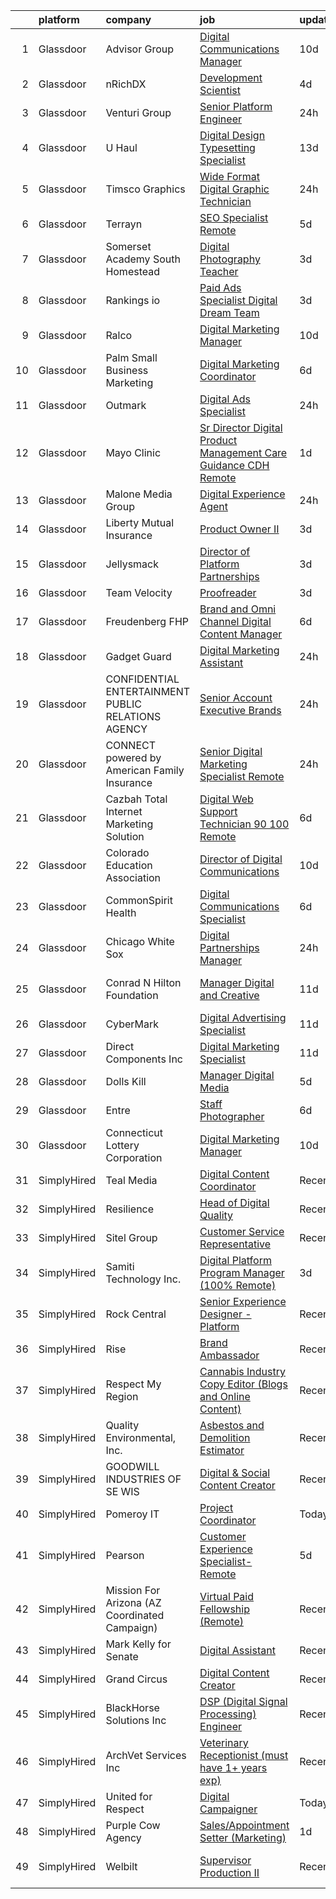 

|    | platform    | company                                            | job                                                                                                                                                                                                                                                                                                                                                                                                                                                                                                                                                                                                                                                                                                                                                                                                                                                                                                                                                                    | update_time   | location                  |
|---:|:------------|:---------------------------------------------------|:-----------------------------------------------------------------------------------------------------------------------------------------------------------------------------------------------------------------------------------------------------------------------------------------------------------------------------------------------------------------------------------------------------------------------------------------------------------------------------------------------------------------------------------------------------------------------------------------------------------------------------------------------------------------------------------------------------------------------------------------------------------------------------------------------------------------------------------------------------------------------------------------------------------------------------------------------------------------------|:--------------|:--------------------------|
|  1 | Glassdoor   | Advisor Group                                      | [Digital Communications Manager](https://www.glassdoor.com/partner/jobListing.htm?pos=117&ao=1110586&s=58&guid=00000181f1308538b8ac9baaddbd67a4&src=GD_JOB_AD&t=SR&vt=w&cs=1_d50be1d5&cb=1657608898656&jobListingId=1007976893655&cpc=3028881457C6165E&jrtk=3-0-1g7oj11hiis3n801-1g7oj11ht23jf000-d481d47d84341f24--6NYlbfkN0C23IccdkJerhjDnM3_rBl7pAKQ3peQYjip9csZ8tgZYJYXnswRZv7KIUv8Zw1SnhLcClzaN9WpFQducQgQA1LMBsXmzfZuXqkOKoxCYx2510iK63wBhJfJTDZuC_4fSr2KTaynovqzpxlXuqQSjsAyB3MSZrBFcTQ0lLPLs-bihGsXz4Gz5BG-_gZj8imDjhMsRaB9TGjdrLJLVcVlHjLZkYI8caVy_Vy8FjjgLyG__PzqAiWSzQbGQr4r365RobVtVzt2rRv5NQdLPt6F3chlZD5dfGlrh1PH6tgWUwITWKnr028yrBpgN2_78sl2yEq5hrovP8LY1ufl3g4TkKUk3YiObSIIdat3GR_o5SpItYBIGbjvje5xbLrglCJUjTXWL5dBTefv-XAH58_PZMpsEiCZKozpXBZhVp15tHavdIMR7ofakwUzMsBduqX3XmGAmuVWCSuajg9UI8jUp-z-Fvd_AEKY3QxBlmGSLeESQq1hL-dPX1cbz5RjO-HBK9NHyMiQ-xAyFa8UKcBH1ANU_Y32nF_JDRy6oCrMVSCc1ircEIjwcRcX)                                                   | 10d           | Phoenix, AZ               |
|  2 | Glassdoor   | nRichDX                                            | [Development Scientist](https://www.glassdoor.com/partner/jobListing.htm?pos=126&ao=1110586&s=58&guid=00000181f1308538b8ac9baaddbd67a4&src=GD_JOB_AD&t=SR&vt=w&ea=1&cs=1_3ea573bc&cb=1657608898657&jobListingId=1007990866474&cpc=009A9C8147DF705D&jrtk=3-0-1g7oj11hiis3n801-1g7oj11ht23jf000-3022395e23ec0c8a--6NYlbfkN0CmEijzpvpn2-3PlU85lIJOPbx9c5vyDn8CQdQu75JBxC4uTSFiUa8AmRS_3j8e9AiOvJnyExSlA1KPOjk9s_uG0kVc2mXISWJvwz8pmZuVL2TcwKj2jW92UuDtY0mSvq2iZl9E78V_Xdomf9f-x2AahkIt1bXFa0N9SClaFN_hLrixySPvBOeixa74YH0N4xAZz-TuAmJHPWxVmq9IGjGpzv4szYm-skRbg_Vu9krcV7-9Jk9Qaprf-sWt3kAmBFN7b7RCkWBUHQaUTdPmYeSppSFysIagmNINlF122eAEBuNaZoXMwcI8e5bOgKagFMUAbHFxnENQHM32D-21KZbOt4j1ASEnNcAzaTHSkSLHTkYSuzdl6ACCosEFbmOmwo97baY1QjXBQcKhw4ZCGRsRvUWpLB_HK6dmobllZWVeZDZI8H5Lg_4wEAR_vmUYFuyTKGfHXAjhZXBBx5K8UGuxx2o7lHkRpVGcTvDZIU--iGX3TnTnu5Kbmj9DcaogXoqLW9_sExBcqw%3D%3D)                                                                                           | 4d            | Irvine, CA                |
|  3 | Glassdoor   | Venturi Group                                      | [Senior Platform Engineer](https://www.glassdoor.com/partner/jobListing.htm?pos=120&ao=1110586&s=58&guid=00000181f1308538b8ac9baaddbd67a4&src=GD_JOB_AD&t=SR&vt=w&ea=1&cs=1_7656783b&cb=1657608898657&jobListingId=1007997509088&cpc=AECEB822CA110EBC&jrtk=3-0-1g7oj11hiis3n801-1g7oj11ht23jf000-79c58675fcfce7ec--6NYlbfkN0DiMBqcaSMT8lrn_viPgFID_2aewekq0duxyJS2DdWDl6I0UnuoC7mcAdBs-ATn3cSkO4byv5xnucXAUpjWpmqCxD9VDyMyOuVRN8ZUKCf5xGhuGFStaObPI62rtB4MNapZV2OKk270l7A_HJqPZk9sP5nOZOfSb7NJFfxW1rDz89BQT_rdmCejHTiG7T1Oi0VKeax9m5CksRWJ0MPmjY_DsXIDsI_XVnBuya_DKUEbEbFdLa0wopGgTIUlU0vHvTRPpfemh2p8kXpW2agAMGv_FXf9wlNe2_lDc0vv-OhgYneBl4fnwkOupfcqaIQzRtcmAWLDO4NIk2KTilx9QJFna9aLIntTxhBdk3yQD-H5vjPIZK5ojKSyH5Xpz-QCL3rxSR1JYzSJ2YipD5MOFnY5vx1Hl_neapYYWn68TeegFRJGSCRbzZDZkj9lbpUqAEETAsw8SdrTThx6Q0wxtZU7j2MtrBddcQ8M4U2vY5GlyjC0S0AOE3FOpNiNxn_wMRAFuLDiCq18EN-SeckF7gdG)                                                                                    | 24h           | Remote                    |
|  4 | Glassdoor   | U Haul                                             | [Digital Design Typesetting Specialist](https://www.glassdoor.com/partner/jobListing.htm?pos=104&ao=1110586&s=58&guid=00000181f1308538b8ac9baaddbd67a4&src=GD_JOB_AD&t=SR&vt=w&cs=1_353947fc&cb=1657608898653&jobListingId=1007968465376&cpc=B6F995695EC48C8A&jrtk=3-0-1g7oj11hiis3n801-1g7oj11ht23jf000-aa9739ae416eebb2--6NYlbfkN0DdoLzd2nH_jHSLwr2EyTkavNA8xpnfBmQyA5D2SPCveG6UkMrOq4yZzBfoWJEiSGxm3h1yJfJZtKJbdryxE8hfSbXgphFvPly0ZlNTMe69JcUNGtSy3KjajHOZ5iSkDoOCWnMavDCdOnT5QFDMu0xwUJ6viQoHm7CjgDIz3-O_-8L3HjraHleiujtABCWWbmh8CRNe6SMINtVZZI-5rXRAsym1tKROaBuqr4ABeckvJoMU-y83kGL65enDta2pAi0uqgbE_eZSKPPeOnCAIdQHTFhUCqyPAaKlmK-zjbDCEBEWP-aWDNuwRrs2UoeMixqe_LvQSqhZLclXLjhS8bj6iHp0xZt8ffMH8RvpnLiewjlBsg0SjeMobNnNaYl1GX6S9BC2xS0tgVk89i-BlVfYh06BU00ASKwQSD2OiqJZnkw0HvRQHCuw-d8Tx4O9yaZCctDzetaP5qPs5c78Llu-Nr8HAyZnxZQU-kQTtKghJ8Pnwa3k74j2RzDHdXMUpXo4tdtSgj3xDe3lSAbJbBNGKVBkUrDfr7asQe9854TNTnmIPwBDYTmh0dAOPs_5wIYqnxCdMXqfIxHd7m-nm8Xe)            | 13d           | Phoenix, AZ               |
|  5 | Glassdoor   | Timsco Graphics                                    | [Wide Format Digital Graphic Technician](https://www.glassdoor.com/partner/jobListing.htm?pos=110&ao=1110586&s=58&guid=00000181f1308538b8ac9baaddbd67a4&src=GD_JOB_AD&t=SR&vt=w&ea=1&cs=1_e12d2b52&cb=1657608898655&jobListingId=1007998469055&cpc=0B561D89933DD0A0&jrtk=3-0-1g7oj11hiis3n801-1g7oj11ht23jf000-9721d3463d19e3d6--6NYlbfkN0D_NNEPDqGSr9_6vBS9P5pAISPkKhx_2fIqZFR_r2ilAAsYQFrsUA1G6NBn1QFgRNicIeHmnWrKN34xOIvmu4NZhjYifP3Zvqi11rHdch3j5Bw7L7mqqVCbn-U6Euob0brPvMBMAoI-LAJQ4TV3BkFBOZCY5TvF7OMJSWR3tLkaVS-ETxWL93jIbLBeK8--AX7FvzaEayzXBdWBoyd_M2WpPAhvCE4_C42_aRFFrqmU__CRjHxPnmrfNRpVphrxSo3LMrBBes7PFpBUG0ETm9BWzBOcWm-1-zPa5WDguoRThXzrcicFkEvlbIt6jjBxTz0CJryKO-BhiaRzahKjeMKygodiRp82lZC7LBmWYOVKGYkJVUKe512JWS3EXM9IM284RHGvegh7THPvhDKuM94xSVS_AEgygalSgevfQHoWMFG1MaEMcXKyo1Qz6LxXKTQaTouSZj8rXl8RC9dOuG_T4y9fGaAZ5l902rSJ3ahUbeP8qgqpVD_zJBQO3rSyQKQ92IwBUeag_g%3D%3D)                                                                          | 24h           | Temple Hills, MD          |
|  6 | Glassdoor   | Terrayn                                            | [SEO Specialist  Remote ](https://www.glassdoor.com/partner/jobListing.htm?pos=129&ao=1110586&s=58&guid=00000181f1308538b8ac9baaddbd67a4&src=GD_JOB_AD&t=SR&vt=w&cs=1_e61ac10b&cb=1657608898657&jobListingId=1007987095749&cpc=6BF42D0955AE9A34&jrtk=3-0-1g7oj11hiis3n801-1g7oj11ht23jf000-a2973c58c7d50e48--6NYlbfkN0Bcw663-F-5umgwK-TffDLE9o8wxqxhg02LGjF49AQPsYGJludOzVKfrA9vkjVCIWk5c2w2o2fs3IRNS26iUbFxbCW24dxfuDZBW7QwAKzkdXEW_RE1MfeoU3CRKTRaoWQUjC_h8bxeSTWfVboGraWRPVSZ1Ld_2h_8QyC6cj5t7Y2uObKIx9N33pFRvz1orYsx_3QGCojux7Uy4MK-vBF4LTJD8lI-EWtIDUVLeYoebV4yL6WyIWSiS3aFmWKmX3Ras9JtZzmjrSbOpFXvSpI9rNDUBM3VzjJKH4yyzeTS622UKuXM9QfcjAOIvuNkf5kEtTzxjnHfslCQ70hHe04Jo3YniGtjbvJgTzTFdACyfviHe05dCZdS-mXUnAMhNHcVB_vu-ow_DT-FjrePSQykyzSN27vlVN2OmXbV7jjYnGuxeBM-VwcEljrlRmcF5eAJmo2WAS1zUShdCSTmb3SFDBUGt6wQAHIL5rZgmmHgBpOhD4wmOY97xrL8gH2u_HcO2jP7IFjppbnbU6_HTJJ2)                                                                                          | 5d            | Remote                    |
|  7 | Glassdoor   | Somerset Academy South Homestead                   | [Digital Photography Teacher](https://www.glassdoor.com/partner/jobListing.htm?pos=112&ao=1110586&s=58&guid=00000181f1308538b8ac9baaddbd67a4&src=GD_JOB_AD&t=SR&vt=w&ea=1&cs=1_d43cd213&cb=1657608898655&jobListingId=1007992792650&cpc=C466624457DD16FC&jrtk=3-0-1g7oj11hiis3n801-1g7oj11ht23jf000-1e2afd90aac450e7--6NYlbfkN0B0fdQKqxQQk9qadlMW6q4lCUidKhOxJdmP_x3egWNu8dWasJ1C6cDUkBSVwpItL4pESc-xwHlMR6kZv_DWHyrLt23Ap5oy6WzmH48v2bjbBQwQsvmKAi6j8NQtgCzVxjqN0pnvjp7-98gIAElhnPVSN1Lva6650YzvN1nNKv3oSE8ZjeW1p6zJ-dhJOl1WMKmQlGkifK9IajUotj9A6Bsp_mJx5ExHb9w1b9KhHrzq9fjSOhNevCn43YE14kuBVJfG_BZ3KWQDvqvn4JaMVkVexOoYx4Mvyhg0yUOKCMLwVt04-d354ECHerxp6mVPENaV4AHfuii1Muuww3aVZbfO7ahG2fd3ZFG6XqwSOsU8_lSX_0QfpRcI1JzS7x7itrbJC0r2xYxZ4at5lcQD4gnwob5q91mtcbkw-0pUmVsvdMm7AEe6xUKImE9MURMeiMw-RbW_h-Fmunix4i3pyYgUwWB4t9Vn4izNzG3fpngRcTWluQljF-NdvoH4J_VbRpOKEsTBeYncXQ%3D%3D)                                                                                     | 3d            | Homestead, FL             |
|  8 | Glassdoor   | Rankings io                                        | [Paid Ads Specialist   Digital Dream Team](https://www.glassdoor.com/partner/jobListing.htm?pos=123&ao=1110586&s=58&guid=00000181f1308538b8ac9baaddbd67a4&src=GD_JOB_AD&t=SR&vt=w&ea=1&cs=1_9752a792&cb=1657608898657&jobListingId=1007993382180&cpc=1160948BCBA38B5B&jrtk=3-0-1g7oj11hiis3n801-1g7oj11ht23jf000-19533bf4fc47d9c0--6NYlbfkN0Cw8AJ1Q9CBq9ES97FI1hWtWhM-Ft25MUGaKwgFBiTHCcqzvOIdOZyKa5jMieZx_aqRF_vmLjTOmzWdEAV-ApbcobsN1LwYaKegd2zMDuoeoTVXk9n64bvi4Al9hElS1rFCOjGavvoQ57fl18lKMbFSMImzOb4AKW0IVh7UyYjFqU6cFmsNu-l7rBVDHASPtXSl0IAPXSqS-QWYeK1UMBvV548ydgOYSme63oTbG97DBony0Kcvg1O0uotHoG4PqZgUi7ASsEAQ1iiUIsLF70EXLrHYkDQKsNI44DRKJPmK7grD_9ELhCDm2n7eOfHZZKKw9rpoeNUK8iQAGFxDHDw4oimeWxpGNSRDEBZxhe7C0sTSf1UxX-B189XA5rEAiREWwgcO2UnHMWwTpLi4N8gQPSI4BMd3ChqaCcvKTI8qYYuVSmYF6vJtdMyYLoqgU3tyRLDoectGMo0FUi2wWskE)                                                                                                                                    | 3d            | Remote                    |
|  9 | Glassdoor   | Ralco                                              | [Digital Marketing Manager](https://www.glassdoor.com/partner/jobListing.htm?pos=103&ao=1110586&s=58&guid=00000181f1308538b8ac9baaddbd67a4&src=GD_JOB_AD&t=SR&vt=w&cs=1_de1402eb&cb=1657608898653&jobListingId=1007977677256&cpc=3ED39C38694E75F9&jrtk=3-0-1g7oj11hiis3n801-1g7oj11ht23jf000-a5c498c3ffb2cf31--6NYlbfkN0AZhccrYCUSJlZEde1UnGXnwlG1V9FU8luw-eezWnVYr49lGYRsvm72BL7u3-ja02nIhdNyk2JurP4vlxKDqbPIjj_G0_QvqP_-PL42duOCmXXoclB1pKUto4Nny-pZatnafegAia4c74MVv39oLnPJamNIZ0bW5y4Nabg8ILnKVP5Af_Lzbn_cBMLeWmvAC_clBUpqfwDw_UWFpjqvCM0HC6jvzJjMRhkj-sVmDfpurx2AIPWCCBNt35dbCsMwl2ZnopSmDL4r9K7KgPSd119HvmWlh3s29jWotFaGgh_F8-MXwQwb8r9F1ADV4o2WBi24qLnsLnAaFOPKpqBbKBrbvITO7K3hxpy5ofaDtOlbLUKmA_TbSUyJYleMl5gAXDj-_im_DxJiC0kwcle1BeuWbKAQiX75N0OJJZhM087a9K8f6KZq-xTh-1IoFp9GS7o%3D)                                                                                                                                                                          | 10d           | Marshall, MN              |
| 10 | Glassdoor   | Palm Small Business Marketing                      | [Digital Marketing Coordinator](https://www.glassdoor.com/partner/jobListing.htm?pos=114&ao=1110586&s=58&guid=00000181f1308538b8ac9baaddbd67a4&src=GD_JOB_AD&t=SR&vt=w&ea=1&cs=1_930f3e99&cb=1657608898655&jobListingId=1007985081944&cpc=2C031D2D3FF29DE7&jrtk=3-0-1g7oj11hiis3n801-1g7oj11ht23jf000-f160973e5a0bcaea--6NYlbfkN0AKSLSY7mtzIMSAOSCm4VZ6hzqiJdSA6Dtwsw9WuSPKJtr8bZP-1afgKPOqzoZezso43shwovP3kG-BD5mzfJks6boSK-Qb-JHGcXzGm9Hh0SxOmaor7IElFyq-KD9DS5Mk8wW7JRncF1kZkngMbAozVo1MfJjQ4bm39QesU_qbKe-WQI0bRiY3i8u9x7I5m27ns7492NHA2_Qq9oAx5DD289Okp2EXQICZJXzZk0yMalIJ35ifsqKuYeLbN4CxGnhX8WQrPRq7m7arRy8OVYpqhys6vltWAmUx64S-1sgM5ojZ_koF8C52H8ZcdhQGiw9NOzkKdV0cH1CoqcmENigPNPcfjwCiLKW3v4n8HsDu839ovi88S4cxMG4stz0L6o4KRXcYsDlT-IHvRc6Kz065hxqJVByJRO4Q8BPpxpRvkkheY1bcdOJd9sTtxaNFdzM1WAnGaV1XYC-OKYhzwAHisH8Pm-IrHO5ajW3v0QqH4DXVFtUYOE9tha8lnwOP2f2sCg4hIVpQYw%3D%3D)                                                                                   | 6d            | Conroe, TX                |
| 11 | Glassdoor   | Outmark                                            | [Digital Ads Specialist](https://www.glassdoor.com/partner/jobListing.htm?pos=115&ao=1110586&s=58&guid=00000181f1308538b8ac9baaddbd67a4&src=GD_JOB_AD&t=SR&vt=w&ea=1&cs=1_291a8729&cb=1657608898656&jobListingId=1007998399623&cpc=F45C15D234B746DE&jrtk=3-0-1g7oj11hiis3n801-1g7oj11ht23jf000-078cc6aff1a05439--6NYlbfkN0DLxniXb9xd09bch3T7EymxCrgj1jiT2kSu__xrmi42oF6tRRjGLgy9l6KUAWHZ2Kiudaks_OpRTSZhkWRhypofMz7W3PcKAojN-_yDYJF7BYu5zldexd2s6db7mR2K3-LeLzpa1b2fkmkA92E31LH3TuTYW-VkCD6YE9bViQPhxOQhqkXbOwXYac7XQI2HNOg6tUG9B_Pz_P94wPPM1duyhMl_lQunCwfPtY0667WjbNybibwTMUYa88G5SUhh5bKqpD9crdHG6J_sex2F7YaYOQreDU5M1ghb7caCsladWBSbxPbPCOQ6_zzbvD0VihwfpB2PiZao-D5NDcDU3Z7Ix9uFpxWLqTBvawGj7tMx6YfYoYiHFiKuYksqVlF08l6Rk8Mp4O-adhgTdcNUN2NOPa7OrvlktqLNh3xUVH6x3wcZN0_Z8QZ1Kd1dZXJE7vHdYXjTJ42JyHWiBCm82Ts9kK1lwOfXAvdSaskQjoGIbnLwDXuoeyMWK6JmDJQP12s%3D)                                                                                                        | 24h           | Issaquah, WA              |
| 12 | Glassdoor   | Mayo Clinic                                        | [Sr  Director   Digital Product Management   Care Guidance  CDH  Remote](https://www.glassdoor.com/partner/jobListing.htm?pos=116&ao=1110586&s=58&guid=00000181f1308538b8ac9baaddbd67a4&src=GD_JOB_AD&t=SR&vt=w&cs=1_383ce002&cb=1657608898655&jobListingId=1007996080907&cpc=82B3195DA92CAF92&jrtk=3-0-1g7oj11hiis3n801-1g7oj11ht23jf000-df006bff51adf5a0--6NYlbfkN0DAEceP-M7Shj5_gfKRzkCBllP1lnjH5WM5gyIsLK1tG5I7LeeaiVBc2NmkugE2pFAR3gGUfxndCR30xqXoa-MuT8VW2aU9f6KkhtItA5hlK6UtOpSqEm6BSTSujAJCUJX7mK7K3_i9FaJjJRUte9K3cOI_rZjyDQ0A--_Kxwx22X5pZ5YTvY-bzGYdz6HTYaPAXfDg1ORZoq2DyuMymst1J7-Mz2js9Y1G1PJ0oV5y5kDGbisWlIDK7J0qGv8PtuL9SLUgNriBWIe9MwvdfczJdgxfxr2AQ04BUoFNWx7DnbCuQQ-FoyvkCbZjMeVjGdS9gRJM0VZM9syQeWmykDXQWHtskaXUvc5kehEXdoN58-nkOSzLSHVxrxPIZbt5ymCaIGHd8o-3_MQCaB2BY5XnwWFQul69jtTjSQ2Czhl7QPKW3uGa7-ZU)                                                                                                                                           | 1d            | Rochester, MN             |
| 13 | Glassdoor   | Malone Media Group                                 | [Digital Experience Agent](https://www.glassdoor.com/partner/jobListing.htm?pos=128&ao=1110586&s=58&guid=00000181f1308538b8ac9baaddbd67a4&src=GD_JOB_AD&t=SR&vt=w&ea=1&cs=1_ee11633d&cb=1657608898657&jobListingId=1007998119379&cpc=A0032DE20586B9BD&jrtk=3-0-1g7oj11hiis3n801-1g7oj11ht23jf000-f97c9aa03dbc61bd--6NYlbfkN0BzyIYrTMR_AjNKh_kvAG8N613gtHPANQ3sdLTkrtBd-xkCCUeUNGN6k9uzld-2pLkVq5wdvrT8kBwffvrqbRtI1Ykyidrzb-563CKoFsPGNs-_apgfCQOb3YM3nQtCMSPhF25Sar0jMo7kFPW7tSnDxVVlSQRhJlH5Yveoo0nPx-OtT1V-iq8TCo4FW58cXkTej3EyH940HcMIBDlDCUHZFLkzSJqZwZa-TmUvVaYUXdavaMrCQC6AHRvZIfCUMTF1BWgwV905j_ckFTqnR3ZaCnLGHF2qBHrnz2eJcenv0EnGKmxKpaKgXgSMcZPZT0FGGGV_n4d9jyePgXgvPapsBos-cW8zjmrg7szgzFOA5s1rT6ilWQNrfy63aM8bh1ZSu34urZescK79CFWqIapsCU-61o5RHJIlIddqGBJdZYMyBteX5uJaj62x7AHSNsavm24QyTSyTfVQChsfTEPASRfl992xsXh_bzSIuFcV4oJ0r7VTdHIZJrHVQ0kf41E%3D)                                                                                                      | 24h           | Remote                    |
| 14 | Glassdoor   | Liberty Mutual Insurance                           | [Product Owner II](https://www.glassdoor.com/partner/jobListing.htm?pos=111&ao=1110586&s=58&guid=00000181f1308538b8ac9baaddbd67a4&src=GD_JOB_AD&t=SR&vt=w&cs=1_d4e6434a&cb=1657608898654&jobListingId=1007993634260&cpc=FD56AAAF1899B499&jrtk=3-0-1g7oj11hiis3n801-1g7oj11ht23jf000-a9e3636f5143c818--6NYlbfkN0D19kSVUiNzG2UWy1lRGehFMusHrHGUl8ru40ax50wmt-THYVDVXiQ1RxehNPznEJFEsLz421Hjm0DUTmJYUzjYgRizkgIyeCZjhcVtUlnf3Z6Pt-Ury_BzmWU8aAubR1_S-vJNmYapMrjYAPiSML1knw4B_J7Y_1NCAdsUVB3t2zMirsZN62nw_uJosBox6WiiHi81dxGMZkucI9D39DRCyJCm3hvLkb3kUUuoHMtBKYr4ThVuuCKbJKi49E_QsmTF5hUyaPipmOl3Jq3bZ5aEwypI3v7w8wpNGRJhs1ztJetxY0XbTxAMzry6-PE1UA8dDRykV5EabxEpNXtqQlgob8ge7OU6zFpnT6qmj6u2WBcWsC9NUv2ZR90oXM_Wxw17PNLRUpqKf2hUvkjyzfyFpFCj7SMxtkav_rw8HX2Z0LJKE_54VB3NJL32wefLOV93nhCJS77hlMm25NNLUOzdL6l2Nc_sZvyr_kccqhkZ5jTbvMQiJGj97pqgSUAFYxHTYeToY3Hp3tFDzj_FId_7o_C1nhpPb79eN2yst8gZ5oXPO4zejdMHTCgN3liOOLoKKJdTfcCuQy5x9X-QL8BT4IJqcH-QzNkw7hrluMrD_izTeTvqzN9f) | 3d            | Remote                    |
| 15 | Glassdoor   | Jellysmack                                         | [Director of Platform Partnerships](https://www.glassdoor.com/partner/jobListing.htm?pos=107&ao=1110586&s=58&guid=00000181f1308538b8ac9baaddbd67a4&src=GD_JOB_AD&t=SR&vt=w&ea=1&cs=1_90443b94&cb=1657608898654&jobListingId=1007993382408&cpc=18C664983486888D&jrtk=3-0-1g7oj11hiis3n801-1g7oj11ht23jf000-f9f64ce15e6a03ab--6NYlbfkN0B8n3TtewkfrSQLVLmaULFw4rMrE_6oulIovBP1IlqVzo9q5ZR5jXqYu5pdhdmHs9InBZJRMmt54XyehqOaqKiGtXwu_VLa27n6bc8ZEVH6RnuSNNPdJFvetzjbYpxN5bB3inYoqhqMU6ON2cR4ARFGm5skHrrMTe6mtsXJOTOoVYzVOaYJmi1lW2oziNLMWvoZXfr6X91isl3qTwPtg-DJsFwmGvNHdNB-cS8Pn-L62pBzjX8zBXeE_N6vGlBJmee6Oaa2VtPi0FcioaX421RCk6m4UFKzLhKXJEl2ATIv6m5EEYZDI4h3cCnUXJ55w4P3gzeB6WRM15r1qwxcxIbsG7fWRBUAL2zCCOs8wjzpbC3yleQelkEiqJNHbaPcbDONUdiswI0GmqYwK3Yaes8rfE7jxsgBXN87Q-PWB5UPPoILccj9Fy0GlXUzA9t3LBkWTU-TF8NJus83zq0aD7sZE1Pk0B2MmTP2KlMdJ9ekXg%3D%3D)                                                                                                               | 3d            | Remote                    |
| 16 | Glassdoor   | Team Velocity                                      | [Proofreader](https://www.glassdoor.com/partner/jobListing.htm?pos=121&ao=1110586&s=58&guid=00000181f1308538b8ac9baaddbd67a4&src=GD_JOB_AD&t=SR&vt=w&ea=1&cs=1_f6715873&cb=1657608898657&jobListingId=1007993389675&cpc=8795CF9063CD573D&jrtk=3-0-1g7oj11hiis3n801-1g7oj11ht23jf000-809c51214d13a0b1--6NYlbfkN0BmIoKocX2EPZz2-LnVx7uj6CrWseJC8UJJqrhDAcGvGfTUz-81S-AEmN6GfX3PFfr7bJ4j5-hUC4xr7eaU-VB48PeJ6-Y6YzZVufYJlY6SnM82KonuKK3JxL58WUmntpuRHc4WORWTQvoqeH8Ii3rYLd8_Xj2RzeXD5Bdn2mDZGGQZ-TM9_Rs3nQy_TwhRe7mnT5m82jDTHEBS5K9jX2NlJ5a0ygeHdPiJtORbRrlKj4BMFjvYbsQYbsklv2N3MzR5sUewC7iUlQmYDuca3zTGW-EVTx4S86rTnxq4qKewFCvqYY33n8E9wbzvDquEaeISbIgrpRzynRpl-FvtpXJHdJfWyRyos5AtHjhBP0Ba8QzlnMGQqi1eQZrS__ELYjLu2t-vECJr3bfDRuJabwB8z4lqFaV56DuErcO-N2ZJE7aB_CEHlZA9ufoSvOcTtqSB4Hfbw-I8OVGf40t1FRO9Uz7sBAmJ-A5JokLShi1vrg%3D%3D)                                                                                                                                     | 3d            | Remote                    |
| 17 | Glassdoor   | Freudenberg FHP                                    | [Brand and Omni Channel Digital Content Manager](https://www.glassdoor.com/partner/jobListing.htm?pos=124&ao=1110586&s=58&guid=00000181f1308538b8ac9baaddbd67a4&src=GD_JOB_AD&t=SR&vt=w&ea=1&cs=1_ad799a25&cb=1657608898657&jobListingId=1007985084204&cpc=39721386339D0809&jrtk=3-0-1g7oj11hiis3n801-1g7oj11ht23jf000-ff3bb2d04a9b5852--6NYlbfkN0Bhz2yEUCGxWs9D5rn-FulmwCnm8XB5CTIgyhAJUAhoT0dvHXton-ImteugYIVxBLy_bHhcS_9U_-N4lSCAxgwgn_sgNyNRAbTy0ar4LocoqxM_vMMvEmlv6Z4w4sv337iNQpkQ0Q4Zdm6NVA3wmhHkE4-d-wk-G-uMacNfJLGuwfauwV-QD27mGrHaNHnCVVx_R047Uon-mZV8moTuGM8fU8WdsqdVgvQ13LCXqFc-SCloM_0bc4eQBUSOkxcDpX28eG6dTYKzDehwbC8YwDmPw8x7LMtjOxikHk0TWq7OkZk2CwJsSWzPwgt-IwlUu9YCkCIr3aw90BOCtl4t9QuO5sAzrtRFW0iq-glB2jKcK2HmrY8WTKo9k3LLdQUz8vP7oyTeOW_FL4PTMuBrFi_vF6zVHVQiCAn6rrHgTA8BFzZa_75P2v5QbA8nXwrwsu-jHmd8-nTZ1jth2ZcC1tWOmVl9E2w-4c-4UFQReU3vqD3AGJ-gfdll9xYf-29xH7b3rM7w0GY9t2ZFI4hHfKyknT1ixpYcZz8rVtut2MT9jA%3D%3D)                                  | 6d            | Aurora, IL                |
| 18 | Glassdoor   | Gadget Guard                                       | [Digital Marketing Assistant](https://www.glassdoor.com/partner/jobListing.htm?pos=127&ao=1110586&s=58&guid=00000181f1308538b8ac9baaddbd67a4&src=GD_JOB_AD&t=SR&vt=w&ea=1&cs=1_f6e079df&cb=1657608898657&jobListingId=1007997652625&cpc=853DEF62E69EE75B&jrtk=3-0-1g7oj11hiis3n801-1g7oj11ht23jf000-df5477665218faab--6NYlbfkN0CnvnrZV6i1JGX1yqycrBVKxG_QbmFGo1hJvaAPDrdCVRl6P8I1_n7wfJBKiHBMJQ1Lt4D9XAVP2KOlMA9HHIQyuHZ4lFemQrhfwCROJGp5LNisaA8Smmcs0dL5SaD5RJl0uICrCowXPU3ZlzVEbDA6M3I5eFR34O_2yjCqcvMsa7IZCyJTJCHdC7mtDMGyzaJ0IP5cKLaUKN_lGFzhlIZPdc582SJTKQOGX4LX0w5jfh6V0vWyAwKc7PNoIYgNC_3ye6QjnXisy0-qUgFDGCXoW9n2rR6xfVH-odB83kSBPFDy2gVseKh72tstL-L-DbumvAGvqy5Lx2x4I00cn-V3lBFvdKH6jkxOTSfxRLa-GD0pyIZXB2sQjeht5SL7PVDLtAj5JgHmsPAsovCYGxfYBHTuacAuXFJ1AhfDaQCCjKFfN0BVMclA216Y6LSdM1AH2w91VPM-csDnu3JEUNVHLpvk4T3jk86VuFkh_c7OZiEr7fqQ5-klITyETeb5A1JllEpmJhFG-Q%3D%3D)                                                                                     | 24h           | North Salt Lake, UT       |
| 19 | Glassdoor   | CONFIDENTIAL ENTERTAINMENT PUBLIC RELATIONS AGENCY | [Senior Account Executive   Brands](https://www.glassdoor.com/partner/jobListing.htm?pos=125&ao=1110586&s=58&guid=00000181f1308538b8ac9baaddbd67a4&src=GD_JOB_AD&t=SR&vt=w&ea=1&cs=1_cb811cc9&cb=1657608898657&jobListingId=1007998256640&cpc=3E251C7E648E8D76&jrtk=3-0-1g7oj11hiis3n801-1g7oj11ht23jf000-e5fa672e055e13a2--6NYlbfkN0CsPb2kENYGZnyhjqYu7AYLiRXIuBFMA9XPsR1jfrHon-enPxw_0_f8A4PFhtH5hpzg-3dzRfkLeRfA7reky_Oi3J1o9HMZkLFN231zYf4aHwN0siV1iz5_QrXI6aMe8aTJLH9yDGD9jyw_W3nsL78j7aGWomwuB_4DuWjCTFWvxVlV_iQmBdB7hwmm8-oe1pGIJjW7DIoeV_JIBwg7tRP3sG9HwqJnz7SsFe0JGnBB06naRWsAnJ--1FXNqBAdPN1emSuwdFcJpbts0n5yYVH11qv-BumytOiTLvN7GVxsD1AzixzPEZKwhVBP5vEbrcxdFxAuGpOBGA6C9UXw9D8DRIgnSp-ulOqjPxnJwrVHUiqHjXGxnFFc_FQvvZrpUUcyEQc0ypmITY-Hv5038vD2zk1zb4c9QoUyI2Dg4soeWSdEAJoi2AcBtFlI9yF2Zp4VloFG2dusmQRH3NQiLXg3kfHj1IDYm1EgcFBPPwGFPunZiSORI_vQYxZcQnKFzUyVqu4nhsk2Rg%3D%3D)                                                                               | 24h           | Remote                    |
| 20 | Glassdoor   | CONNECT  powered by American Family Insurance      | [Senior Digital Marketing Specialist  Remote ](https://www.glassdoor.com/partner/jobListing.htm?pos=101&ao=1110586&s=58&guid=00000181f1308538b8ac9baaddbd67a4&src=GD_JOB_AD&t=SR&vt=w&cs=1_bca83a32&cb=1657608898653&jobListingId=1007998798372&cpc=1F0B4AFDBDED0904&jrtk=3-0-1g7oj11hiis3n801-1g7oj11ht23jf000-80f8711facdb3f10--6NYlbfkN0B4_0cAWFLdWJFCnfZ83J9k0zAsYiOS3g-P-TO-MQuKe1DklEvO9rydqU60R9b_kMQbOJ53HLd62HZZ_ZuGWAInpvFHCf9srXKYb-S70V6zT1a2ePZ1icqB6kVVYzI3GHh8H-d6U-lctJuK4S6hTA9pW1X8rOlvD2lSlzUob7wyxgZ5DToiT_gICldTiYHPTCSqHob30Olfth_ZO0BsPdG8bOdnhp9L0PnI_Vmqc-SKd4LXeOkDuiAeukP46m0SSbGPYIOVJSjsOcr8GQ0jz4mY3GpKYePHUp5K-efLqWGJ6pzdY4rKF37DZ0u5SUB3DlZKN5zVt_Qyyi2IHhSepQCaDzAssE4kLiqCvgSM-yK5HcIsg3gxrJEct6X9pPcEUVutvYzUKxIn_R4g69Vls0lm_1eLuzB4Dy-6UdOMt0t4iWWYiAs9umx4NeGFaki7_5Nb_20026Kk8V6YVjaha4dMm4RbtJ-NibWxTzPPggTsh8wBrXE9WACpnh9_IZ_xm4OV_dZ7YDlKy4kv31Y1cX4sZZ91NFm5a-5gUD9i42TQzw%3D%3D)                                         | 24h           | De Pere, WI               |
| 21 | Glassdoor   | Cazbah Total Internet Marketing Solution           | [Digital Web Support Technician   90  100  Remote](https://www.glassdoor.com/partner/jobListing.htm?pos=105&ao=1110586&s=58&guid=00000181f1308538b8ac9baaddbd67a4&src=GD_JOB_AD&t=SR&vt=w&ea=1&cs=1_29468012&cb=1657608898654&jobListingId=1007984999930&cpc=965F231502A4159E&jrtk=3-0-1g7oj11hiis3n801-1g7oj11ht23jf000-cc6b5732f869dc50--6NYlbfkN0BUVe1d1CSFbKd_IzLZPadc_faljWXD5qz2noQguWxvpKBh9WNxfVOLZsGNEcDbo3bwPhVjtGTqYrlReF6AnDmy8BJLpWgI866rnsGp4Qq9j5XuOy9r_SHqmGybyDv94UHChsk0JN16zP-xRFQCgCTtErM546VCaQCE2qOXQi0q0dbyJMGJm7bg4FpJhk-8x9EaDy94uiZLNGagFfkRsk3Bw7YXfNW1sMg0HBnuWgLL7ubvipmK5Qy4tYZDSgPX7nq4wcfqwqAP5ErY03R3ZBKP-fSdHo8DqISnrO_dh0Hfs0osZ1OBU6MRRicjR2UR5ivbi5oBa2JUlFNlrYnHVsCb-PHmaIk6uWvdWuAEAivakgVMNMRTo3Z4RRhpnRmJOo8KUj3Hivmp2eqXvFbTYJ614FpzmLDKr-GvdqB5DzGuVof5S6kp1pegFOjzqJl5lBWrvwf1g3mJsY-ao94SymiG6QGS9YPzZOq6ZDJuhsUz3IFw5WLUKp0VFtJx6W1nKY_m7rjsyL8Uc8At_BY30h-qCfU_IoWl2sk%3D)                                              | 6d            | Victor, NY                |
| 22 | Glassdoor   | Colorado Education Association                     | [Director of Digital Communications](https://www.glassdoor.com/partner/jobListing.htm?pos=106&ao=1110586&s=58&guid=00000181f1308538b8ac9baaddbd67a4&src=GD_JOB_AD&t=SR&vt=w&cs=1_675642db&cb=1657608898653&jobListingId=1007976704532&cpc=32919853CE787A65&jrtk=3-0-1g7oj11hiis3n801-1g7oj11ht23jf000-ae61eff916b2b1c7--6NYlbfkN0BczytaVqLC0uV5ZqGcW2-9iWbd4mjD0OyWm_p-meaoJ74zMrUelvNkqQubo9P6jzmnCYMLNXDGT4hO6pv4dVfCM3hKzZ-TBbdSPBpVBzTBAvDu6RIrio0p6yuOTQrm8RyPfltV3p3sVo4T0tynEKjrP71rPRo_oSiMJsiWQSvAJQBNnSeYItEx8eB6K5jq7ujf55TWdHA8PrtY3xzBFbinXxBVq6SzZbmBn2ldyMvRZYjj_oH9aZbxp_rZA9AVW5Abw9ZEcoO_W7Rc0oHu3_LLCp5f0EMr0-qDVTfgE3pQLP26-S6iOCcI5EpsGvcxDj5AcK245vRN9JQWaqVSfUut6zDAOcoCy63DO_qMYu6RlZh8YgUCTDUtlu5X34lRawVDhPsoa4Mx0y8PCj4eEFLobNkRp_cAy9xLz2qcSu6Hxt2SNGyd4o00Kc7ed-4F4MgA9HspdHDuMYUl817Oziiqilqpjr9PlVFpOSj_PAL0Q-e7IVwjp5gW)                                                                                                               | 10d           | Denver, CO                |
| 23 | Glassdoor   | CommonSpirit Health                                | [Digital Communications Specialist](https://www.glassdoor.com/partner/jobListing.htm?pos=102&ao=1110586&s=58&guid=00000181f1308538b8ac9baaddbd67a4&src=GD_JOB_AD&t=SR&vt=w&ea=1&cs=1_050efdec&cb=1657608898653&jobListingId=1007984839788&cpc=E9BC9687A0F03B80&jrtk=3-0-1g7oj11hiis3n801-1g7oj11ht23jf000-5bd60ca1b84d932f--6NYlbfkN0CnvnrZV6i1JGX1yqycrBVKxG_QbmFGo1hJvaAPDrdCVRl6P8I1_n7wuso1tEedykommJhLE1ZrWZ7RPMDdz9AhJUFRusBdubEnMic4ydtmieZ3SJ7HDCGOakToD5V2DimXIjWrBTrMEVgtq9S0MVWDsbaXnVKA4lj5jEmZsesS-HAtU7szGFxoQ09sJRCimCyujVnpWCmvEheCNWB56HMZY6eUvk7_bwcqG4-DgCciKxniy4X2J_4y8XVSf2gGGe8fUNCD2xmaGqb8QHyorf5G_ltSrjNkkc14j6nKvFxBC5HtuIXwiu2pNEH8mG5ldVBBklVtYtHo5IHSPfYLGawe0Xe8Jc-oVfyWza5T4Gw1wC3aJcv6OQsdyqJ2dLV0VxD0bBYu6McFZy2ng4OAHqlQdw2gyMB6AJzrVKwNyhy9z61zrGaWisWsb0DS2Pc6maaMc2Qwi4oRPsjqMbkYTwFqfOl9YtS1rQn41aKHxL35QE0VX2aHB5FVX6r66GWdH5zrerUTs3xH0Wq17NWHEhFW)                                                                           | 6d            | Roseburg, OR              |
| 24 | Glassdoor   | Chicago White Sox                                  | [Digital Partnerships Manager](https://www.glassdoor.com/partner/jobListing.htm?pos=130&ao=1110586&s=58&guid=00000181f1308538b8ac9baaddbd67a4&src=GD_JOB_AD&t=SR&vt=w&ea=1&cs=1_7f0960c8&cb=1657608898657&jobListingId=1007997988485&cpc=B576E40E3A51D23B&jrtk=3-0-1g7oj11hiis3n801-1g7oj11ht23jf000-852ebd57fa2865ca--6NYlbfkN0ACu_hgM4mYOpGjE6TXudS1eLEYdlotK5aSiNrSIRlNjsl06Sth5X-H12Lwu-DU5w6461BPNOQNjW7DIgewxOxbh2G5Rc4eEVZ7SMqa3nilc4NTdWCZAcgFARkkuRfmHyoBiXzTQvIvF8bdQIJA2mJKH48Op1zT0iB8Rb_-zyR6Cmq2lbzz-7xsqknHLND_mI6yHdS0g1gpMlJZWudFUKlrdSFlGY7Fac07Xm2gnQoCvTWqvY7DwyOxlZ45yo3g71tdThg-UiMGfPVk_ooPdcwbbk921uVxgtUo6SnDtKrjS3RX3fsowb7mxLEtcRsM5Rs6R03Si4ajapa8diUbC81wEZrwIJQKFkN1BwPXPLDUyeK2DwjvhoUGNpaMEzz4fT71t-Rhj-1416yjrhQTFAFxB8UJmVZhz9fbdwmIh_mjCChPtkMTk9bY1g-SW0wreu3-Vb7sTdzHo4wmbIudBfP7WElZRIVLAZcv7u2TPAMxkb-iBl2-hs7AEW3yLfZ_KoTbgXQdvdpg0A%3D%3D)                                                                                    | 24h           | Chicago, IL               |
| 25 | Glassdoor   | Conrad N  Hilton Foundation                        | [Manager  Digital and Creative](https://www.glassdoor.com/partner/jobListing.htm?pos=118&ao=1110586&s=58&guid=00000181f1308538b8ac9baaddbd67a4&src=GD_JOB_AD&t=SR&vt=w&cs=1_339a89bc&cb=1657608898656&jobListingId=1007974806453&cpc=D3E44275D43A938E&jrtk=3-0-1g7oj11hiis3n801-1g7oj11ht23jf000-c91c78ad19d63fbc--6NYlbfkN0DhYhXxXNP_8tvhFLdMZ1I1ZzxSxelTYnL57M0WCkmP7qOdA_MCHT5FaNcnUx-XZW3Gyfw4sxWimMN-tpjqHAlk1dKLZt4ShnOOO1xlHbdAc5hSZSc2PvzTW20KqlgvZh95QrC96dpOL7gfs-l6CIic9Wxp4o6ZGVQHiSoWP0vX6eTvz5QrUzN-oYufdi_Ql8RMhjQ6JjKgAb9kV4rRRZU_ql8nTXkQyLNs6cWQTQLnskR8qwz_rlqMhSLL-YBbWOle3D1pM_46xkQfuZHaknwi6qAS5-YszjGVyrdl6Hiy5c07JTf90-GBG0DGKxe9BEp_GDXm8Kn2O8OefFQaDTkqlg83Z0DugxEOSVnKPLVg9M73-Kb-5OZRTcSPgtUEE7uRfT4DQI6lmtBbQa85GMUanibW4OPktiZ5a56_p2b_5fUNBkO11j7qDtN6TmPRlApmy81qKfBJeF1YYjx263zgLrVrW_BGDcc%3D)                                                                                                                                      | 11d           | Los Angeles, CA           |
| 26 | Glassdoor   | CyberMark                                          | [Digital Advertising Specialist](https://www.glassdoor.com/partner/jobListing.htm?pos=119&ao=1110586&s=58&guid=00000181f1308538b8ac9baaddbd67a4&src=GD_JOB_AD&t=SR&vt=w&ea=1&cs=1_6c6904a6&cb=1657608898656&jobListingId=1007973756507&cpc=71D4EE06E32D485A&jrtk=3-0-1g7oj11hiis3n801-1g7oj11ht23jf000-4bc275b6a8ac821f--6NYlbfkN0ANIbb1xTttE9EFyQwziEYLWqBlt2uoA1ekMm0BBvW-U1LPkSBfYgQd-8bAW5iTHexSFt98QGMEgvrfrhru6jepE8X6k44vVHhmSROjuHf6g75uekI36tzt3-JcLZWCxnXSTpt-vPjuJ619-sQzRUWFwkL5-LSAg9wx3X4RPar8Rrk3eGraFK3fO-m6rajj-5_V9mXL-7BIVIUVs0fouhYjbyGfs8tQ2qaeJ-3cLdOTwEIiYi4zsAMrfDEp8DLI7uf_Dbwwnlz9q-YcPZchDZbumF-Dwf4bimuY0dCJ-Xn1xBsy_A5F3c4JY1Qa-1FTfY9CD3805qI_Dk5eQMJOilGbix4uwPP6vTX6_d5KD3pYpAlYdYxkIvsl8XiewLrSSARfvf-tL8QOpMl0_TYMWgcuF0GTPxQeyE-x2RjjjKIytWzTvQLkktV91WO6QGLkSri-is-9Igtyin_t3_53BxsjbN0U_qyb7LJckfYpF0clTZj5r_RwvIKqLVznrt98EhZj7EANoPl-LnAODp_3TPS-)                                                                              | 11d           | Phoenix, AZ               |
| 27 | Glassdoor   | Direct Components  Inc                             | [Digital Marketing Specialist](https://www.glassdoor.com/partner/jobListing.htm?pos=109&ao=1110586&s=58&guid=00000181f1308538b8ac9baaddbd67a4&src=GD_JOB_AD&t=SR&vt=w&ea=1&cs=1_cab7db15&cb=1657608898654&jobListingId=1007973629615&cpc=D39918EEEC7506B0&jrtk=3-0-1g7oj11hiis3n801-1g7oj11ht23jf000-49c5ea515bb85509--6NYlbfkN0CzcDFs8cjNZITHzPaspPYUdxCTppyanGLeq-qEeiOFHwY2WUyAnrlCmlDxBV88Cmjp2yEoUsMNsaw8MY0fHSZb0dx3ObIBVfqCNO_tdrjG_XqvBytwRjTjTxEJXa3pYVsucV-cfrXNx6Yu6XVhVHpktefTq_d-jLW5zT-zr07SEtrdFNelu00d3tS3u_IqMx_oo0KILaa2_YmGBEi0Htybbr0Fpbo7oa42Y9FuFGzsWIzPfnSjwa-JDZqTX_bt7OkDldN6hVnC3nhI5KUz8D5-_97ON_Ss-1_e0KLbaGuknI8Os9YnkrtKsIeD_tnEcXgJuwLrKZnQXfJERIu2Ev4s0XAmKryreRV27GqfLzuUYPBzvzjRfU2_gcoyg4LngFmvbuyxkN_cB78jftImXTB9yy_h576iq07XUYRq4iri0Gd8cCSgRGBCk94LK32KK-gxcM68Qg4AZ23cTOo1Lr6oq5fGxqiAKDKPSlJPFNogcGcP3v4fmApgB4i94JrSUOvOVnYzwwWZlQ%3D%3D)                                                                                    | 11d           | Tampa, FL                 |
| 28 | Glassdoor   | Dolls Kill                                         | [Manager  Digital Media](https://www.glassdoor.com/partner/jobListing.htm?pos=108&ao=1110586&s=58&guid=00000181f1308538b8ac9baaddbd67a4&src=GD_JOB_AD&t=SR&vt=w&cs=1_8a30d8a3&cb=1657608898654&jobListingId=1007988498503&cpc=E84D08864798C1AC&jrtk=3-0-1g7oj11hiis3n801-1g7oj11ht23jf000-afeb5c40a09f13d4--6NYlbfkN0DfcdR3neYNOkr1_mbMYwLGFoYbUrgAHnIjRYAF1JdIIG-YRuJssQmfbqmW1nmloC2v8dzM9_uRDG5frcUwiepwRRgg2sQmUfdqkAz13sKDzHdXWJmanXBZe43JIuY35awNjdiuYtsis4JvYOknpbz1tT_gj8EAr5PX_bT_bUMLK_uOZFjomoL8ErSPtqRPS3dpL5TIlolMgjoOT6UAYXe-Suo5KZkHFY42jSDYFLLejsmgMhW18gnIfVEU4xiXkfW751qrAk6t4S87KHPFuO8ieRqhDo2pV-ffRnIrMhBnZGEFJoduHJiK_z7A0ttVtzNpFJIbM415E7cCinQhIZZz-8A5_LyiZ2rBVXxrth3YzqqizruiGRN_i2zVwxDdUf9hY6u3W4DE_QoPbnsF4wz3m_DwxlTM-9JsY-f0WkOR5qAKcWJxkmy-iQMVigtk2DymSWj3l02qd3xoEtixaXg4Jrb3YxYNhPabjz08RsaEGNeYOZGGO1JMe_U0n1LM17qxYZZPIjqn3A%3D%3D)                                                                                               | 5d            | Oakland, CA               |
| 29 | Glassdoor   | Entre                                              | [Staff Photographer](https://www.glassdoor.com/partner/jobListing.htm?pos=122&ao=1110586&s=58&guid=00000181f1308538b8ac9baaddbd67a4&src=GD_JOB_AD&t=SR&vt=w&ea=1&cs=1_4e257cb9&cb=1657608898657&jobListingId=1007984739972&cpc=AC285F3A3ECA6BB0&jrtk=3-0-1g7oj11hiis3n801-1g7oj11ht23jf000-1bf1b1885b0b5bbe--6NYlbfkN0Cz9VfDZNQMkei2uTw1tPY6145HE8KMIJlfWiNgGiA9ioaikZbAIyBVihrCJ73csAVO8iCCIj3Cji6s56KNC6U60R_Nf78sNrHD113OfGaXaCERBC9jmOWa-sxhWYVGCQiXVMiUCPCOrZFpfLFSJWZre7UhjVJFJznpK8ye3oxgS6am15KU5IHjovX2m6VuKibNRHvbIwH4JnfbPjhLljsQYZ1bm6YFn8BX7xTHVpbywRfRaYfNopwIe4JI2sYmJJ6abNdMyFHyG5BFiUHc0jLHn7NFhRCOah_JxmhJozKoLpjajekCAezKJFYieiBT4L4V6JLZJ4nGN5fOm0o31Oo4ZSDz1pX2JP9M6Cq7FzxGN5LPJ4bN87OMUzZJG2KYz-z2_5UhyBKjh9oJPw7Ng63rShUcfYxla638ORk9_RphBGjbSqa0mZKG7NNQXQPjj-qpaMEGCNnv0BTu4z78jRn06mcdu53zEi9Y1nLOEQGtRtr4YkZ_DHh4)                                                                                                                          | 6d            | Remote                    |
| 30 | Glassdoor   | Connecticut Lottery Corporation                    | [Digital Marketing Manager](https://www.glassdoor.com/partner/jobListing.htm?pos=113&ao=1110586&s=58&guid=00000181f1308538b8ac9baaddbd67a4&src=GD_JOB_AD&t=SR&vt=w&cs=1_177be893&cb=1657608898655&jobListingId=1007978328649&cpc=6945AE2F4B03E059&jrtk=3-0-1g7oj11hiis3n801-1g7oj11ht23jf000-786d6df474224fb1--6NYlbfkN0Do6q1AoN9NxMmIsv-FP_q1lNbCT4rIutlAzeDzMYAMsasvb5pNMhF-BqWg4K67oGSsnN6yEe31C-_4nghC4qekBSqkOmVIoI9zB71H58nmBPj1_SYBoZONWID1-LEqrWjCgJRXa7yeOt2nlAcrM0AbmkLC9rS5Ohc6AuGdOnZLml96fP8OcsOADFb2W3JMth_9qKs97gLB2w42RGb6qq3VVtmf72IbWVbQOl9H7DCrnONZ3DQOfomCh7XM3b9gbFmLJ1Yf4O4x1VSqcnb8-sC2ySYkCkI65oakD4tba5z4kzR5DkTH9OX9ycBVI5QAUtJ6ieSvJbmAN_iz8RZ4tLVpsrG5Mg_Cc4Ex2X8NsQ5dQKZRYsuRllPbAopOCVOQQT82stMoSxCmWrsVtOzvrap_y0I9agIJjKEAYPDISatpDXMznqY82PnpNee1F9ruvWKabv7jNzKAysdFZRaLvTTWEF2YT74_hL5zQyPvNE01_Wbv7AG_OF1-j57qyIMdjO52mZNtI2U_8Kpq1ILtAJbW)                                                                                        | 10d           | Rocky Hill, CT            |
| 31 | SimplyHired | Teal Media                                         | [Digital Content Coordinator](https://www.simplyhired.com/job/hEsMb0uQqdt_FIB2O6B6EfsXNHyAxvZ1h18WQIIH5H-4FbE4TSZ1Pw?q=digital+platform)                                                                                                                                                                                                                                                                                                                                                                                                                                                                                                                                                                                                                                                                                                                                                                                                                               | Recently      | Remote                    |
| 32 | SimplyHired | Resilience                                         | [Head of Digital Quality](https://www.simplyhired.com/job/IkAGH8zzi3jyyz4zF6sm-fQYO0ondQ_JJ8MKB3AxZHgwjUH_kHyzCQ?q=digital+platform)                                                                                                                                                                                                                                                                                                                                                                                                                                                                                                                                                                                                                                                                                                                                                                                                                                   | Recently      | Remote                    |
| 33 | SimplyHired | Sitel Group                                        | [Customer Service Representative](https://www.simplyhired.com/job/JAggpprA924lvtsC9jbNUoyAKIH5vcG9Kvh3eoD_p3lUVnDedkvFcw?q=digital+platform)                                                                                                                                                                                                                                                                                                                                                                                                                                                                                                                                                                                                                                                                                                                                                                                                                           | Recently      | Fishers, IN               |
| 34 | SimplyHired | Samiti Technology Inc.                             | [Digital Platform Program Manager (100% Remote)](https://www.simplyhired.com/job/fPWVQdChiyfOOabkWmpCZBEtmK8blDx0Pba7EFfy-OVvOw_vbefnGg?q=digital+platform)                                                                                                                                                                                                                                                                                                                                                                                                                                                                                                                                                                                                                                                                                                                                                                                                            | 3d            | Remote                    |
| 35 | SimplyHired | Rock Central                                       | [Senior Experience Designer - Platform](https://www.simplyhired.com/job/alolWizv0W4qiWg_sx4PQc0K3PlY3ygKtI2QISrytGkJECpv345yYw?q=digital+platform)                                                                                                                                                                                                                                                                                                                                                                                                                                                                                                                                                                                                                                                                                                                                                                                                                     | Recently      | Detroit, MI               |
| 36 | SimplyHired | Rise                                               | [Brand Ambassador](https://www.simplyhired.com/job/mCZTIw_CLIBIdAycSS_ViYWDWlrBz2cfVEAfSEWmPXJQGVhv1caa7w?q=digital+platform)                                                                                                                                                                                                                                                                                                                                                                                                                                                                                                                                                                                                                                                                                                                                                                                                                                          | Recently      | Remote                    |
| 37 | SimplyHired | Respect My Region                                  | [Cannabis Industry Copy Editor (Blogs and Online Content)](https://www.simplyhired.com/job/ZzxMuS5AUyN5Wwld2svmew7hLMtvlGGIolTiRYZsiIrl2cTJv6hRXg?q=digital+platform)                                                                                                                                                                                                                                                                                                                                                                                                                                                                                                                                                                                                                                                                                                                                                                                                  | Recently      | Remote                    |
| 38 | SimplyHired | Quality Environmental, Inc.                        | [Asbestos and Demolition Estimator](https://www.simplyhired.com/job/Xp28goQL8bI4DdsTIc2Kjjc6i45Qe6WuKmh6A-Ilm_89lSswagrnUw?q=digital+platform)                                                                                                                                                                                                                                                                                                                                                                                                                                                                                                                                                                                                                                                                                                                                                                                                                         | Recently      | Santa Fe Springs, CA      |
| 39 | SimplyHired | GOODWILL INDUSTRIES OF SE WIS                      | [Digital & Social Content Creator](https://www.simplyhired.com/job/YcxAz1b21u4DiH4KEWJpDNm90fpDfvcsFN2dbCwtMRgF6a83gsMIyA?q=digital+platform)                                                                                                                                                                                                                                                                                                                                                                                                                                                                                                                                                                                                                                                                                                                                                                                                                          | Recently      | Milwaukee, WI             |
| 40 | SimplyHired | Pomeroy IT                                         | [Project Coordinator](https://www.simplyhired.com/job/YK7KVW1Zd0XZI23OHHuU-cuQn3s0kdkX4EjRm267M7OxgmemJNRjcw?q=digital+platform)                                                                                                                                                                                                                                                                                                                                                                                                                                                                                                                                                                                                                                                                                                                                                                                                                                       | Today         | Remote                    |
| 41 | SimplyHired | Pearson                                            | [Customer Experience Specialist- Remote](https://www.simplyhired.com/job/nePXtMZLiPZgp7QLY5fRwKbf756MtSudPKGr4sOlU5fLEBVj5cfD5Q?q=digital+platform)                                                                                                                                                                                                                                                                                                                                                                                                                                                                                                                                                                                                                                                                                                                                                                                                                    | 5d            | Phoenix, AZ +51 locations |
| 42 | SimplyHired | Mission For Arizona (AZ Coordinated Campaign)      | [Virtual Paid Fellowship (Remote)](https://www.simplyhired.com/job/nqKGMlhFpP-K-jmHgFbpzX4LnH2VcxLMY25RJe9ymDUSMgoHHD6ftg?q=digital+platform)                                                                                                                                                                                                                                                                                                                                                                                                                                                                                                                                                                                                                                                                                                                                                                                                                          | Recently      | Phoenix, AZ               |
| 43 | SimplyHired | Mark Kelly for Senate                              | [Digital Assistant](https://www.simplyhired.com/job/HTS-D0-yJjNW-cNoWQDwon0ZxHHJyZt5Jjdjt8arj6GFQjOnAUK0yA?q=digital+platform)                                                                                                                                                                                                                                                                                                                                                                                                                                                                                                                                                                                                                                                                                                                                                                                                                                         | Recently      | Phoenix, AZ               |
| 44 | SimplyHired | Grand Circus                                       | [Digital Content Creator](https://www.simplyhired.com/job/EkMUtxNwrFAljv8yh_og1Qit95mwnzLa27znpwgvpt6EyaxStnQYkw?q=digital+platform)                                                                                                                                                                                                                                                                                                                                                                                                                                                                                                                                                                                                                                                                                                                                                                                                                                   | Recently      | Remote                    |
| 45 | SimplyHired | BlackHorse Solutions Inc                           | [DSP (Digital Signal Processing) Engineer](https://www.simplyhired.com/job/vGGM-9Iycewxcu-eQxWmtsW9IoCSJdUiNkN-a4Ff-4vwv5IS05C-EA?q=digital+platform)                                                                                                                                                                                                                                                                                                                                                                                                                                                                                                                                                                                                                                                                                                                                                                                                                  | Recently      | Herndon, VA               |
| 46 | SimplyHired | ArchVet Services Inc                               | [Veterinary Receptionist (must have 1+ years exp)](https://www.simplyhired.com/job/jbGNwimpH_INS5rQrK0cr_Xl34_xtUUtMCmRvYloC17uzyqb1vmZ8A?q=digital+platform)                                                                                                                                                                                                                                                                                                                                                                                                                                                                                                                                                                                                                                                                                                                                                                                                          | Recently      | San Jose, CA              |
| 47 | SimplyHired | United for Respect                                 | [Digital Campaigner](https://www.simplyhired.com/job/SDC_3UKss7kXkbf9lyyTNI3A330GPsWqb-gdpsQY4Z9jSOnLTTCBVg?q=digital+platform)                                                                                                                                                                                                                                                                                                                                                                                                                                                                                                                                                                                                                                                                                                                                                                                                                                        | Today         | Remote                    |
| 48 | SimplyHired | Purple Cow Agency                                  | [Sales/Appointment Setter (Marketing)](https://www.simplyhired.com/job/9oVufKrApivwTKpdcAs9HDkxITQwucPmUa3cm7ej53J-xvUa-ErY8A?q=digital+platform)                                                                                                                                                                                                                                                                                                                                                                                                                                                                                                                                                                                                                                                                                                                                                                                                                      | 1d            | Remote                    |
| 49 | SimplyHired | Welbilt                                            | [Supervisor Production II](https://www.simplyhired.com/job/WoqTzImVryLBdx201mV4zyLGdyDbzo6rZww0G5WV1uqyAT_Cxsdueg?q=digital+platform)                                                                                                                                                                                                                                                                                                                                                                                                                                                                                                                                                                                                                                                                                                                                                                                                                                  | Recently      | Mount Pleasant, MI        |
